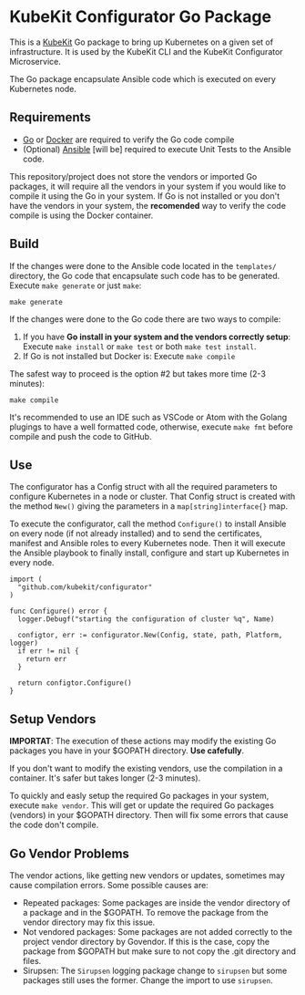 # KubeKit Configurator Go Package

This is a [KubeKit](https://kubekit.dev/)
Go package to bring up Kubernetes on a given set of infrastructure. It is used by the KubeKit CLI and the KubeKit Configurator Microservice.

The Go package encapsulate Ansible code which is executed on every Kubernetes node.

## Requirements

* [Go](https://golang.org/doc/install) or [Docker](https://docs.docker.com/install/) are required to verify the Go code compile
* (Optional) [Ansible](https://docs.ansible.com/ansible-container/installation.html) [will be] required to execute Unit Tests to the Ansible code.

This repository/project does not store the vendors or imported Go packages, it will require all the vendors in your system if you would like to compile it using the Go in your system. If Go is not installed or you don't have the vendors in your system, the **recomended** way to verify the code compile is using the Docker container.

## Build

If the changes were done to the Ansible code located in the `templates/` directory, the Go code that encapsulate such code has to be generated. Execute `make generate` or just `make`:

    make generate

If the changes were done to the Go code there are two ways to compile:

1. If you have **Go install in your system and the vendors correctly setup**: Execute `make install` or `make test` or both `make test install`.
2. If Go is not installed but Docker is: Execute `make compile`

The safest way to proceed is the option #2 but takes more time (2-3 minutes):

    make compile

It's recommended to use an IDE such as VSCode or Atom with the Golang plugings to have a well formatted code, otherwise, execute `make fmt` before compile and push the code to GitHub.

## Use

The configurator has a Config struct with all the required parameters to configure Kubernetes in a node or cluster. That Config struct is created with the method `New()` giving the parameters in a `map[string]interface{}` map.

To execute the configurator, call the method `Configure()` to install Ansible on every node (if not already installed) and to send the certificates, manifest and Ansible roles to every Kubernetes node. Then it will execute the Ansible playbook to finally install, configure and start up Kubernetes in every node.

    import (
      "github.com/kubekit/configurator"
    )

    func Configure() error {
      logger.Debugf("starting the configuration of cluster %q", Name)

      configtor, err := configurator.New(Config, state, path, Platform, logger)
      if err != nil {
        return err
      }

      return configtor.Configure()
    }

## Setup Vendors

**IMPORTAT**: The execution of these actions may modify the existing Go packages you have in your $GOPATH directory. **Use cafefully**.

If you don't want to modify the existing vendors, use the compilation in a container. It's safer but takes longer (2-3 minutes).

To quickly and easly setup the required Go packages in your system, execute `make vendor`. This will get or update the required Go packages (vendors) in your $GOPATH directory. Then will fix some errors that cause the code don't compile.

## Go Vendor Problems

The vendor actions, like getting new vendors or updates, sometimes may cause compilation errors. Some possible causes are:

* Repeated packages: Some packages are inside the vendor directory of a package and in the $GOPATH. To remove the package from the vendor directory may fix this issue.
* Not vendored packages: Some packages are not added correctly to the project vendor directory by Govendor. If this is the case, copy the package from $GOPATH but make sure to not copy the .git directory and files.
* Sirupsen: The `Sirupsen` logging package change to `sirupsen` but some packages still uses the former. Change the import to use `sirupsen`.
